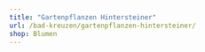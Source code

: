 ```yaml
---
title: "Gartenpflanzen Hintersteiner"
url: /bad-kreuzen/gartenpflanzen-hintersteiner/
shop: Blumen
---
```

